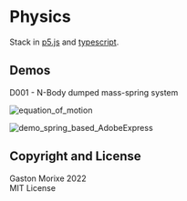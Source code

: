 
# Physics

Stack in [p5.js](https://p5js.org/) and [typescript](https://www.typescriptlang.org/).

## Demos

D001 - N-Body dumped mass-spring system

![equation_of_motion](https://wikimedia.org/api/rest_v1/media/math/render/svg/589fc8e2118cc5bfdcbdda8ce3d172afe508ac7a)

![demo_spring_based_AdobeExpress](https://user-images.githubusercontent.com/637225/201780525-42e91d06-2a68-48e6-994c-8348e4ab9599.gif)

## Copyright and License

Gaston Morixe 2022\
MIT License
